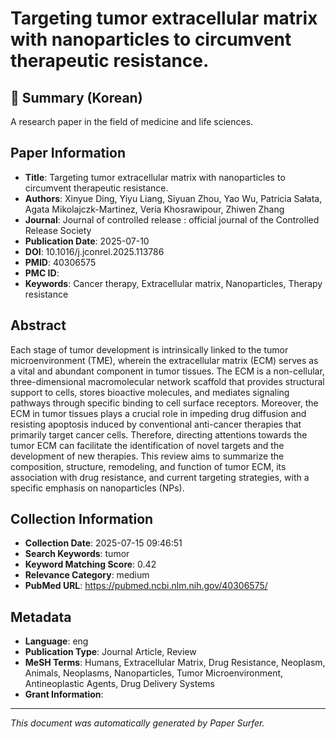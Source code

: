 # Targeting tumor extracellular matrix with nanoparticles to circumvent therapeutic resistance.

## 📝 Summary (Korean)
A research paper in the field of medicine and life sciences.

## Paper Information
- **Title**: Targeting tumor extracellular matrix with nanoparticles to circumvent therapeutic resistance.
- **Authors**: Xinyue Ding, Yiyu Liang, Siyuan Zhou, Yao Wu, Patricia Sałata, Agata Mikolajczk-Martinez, Veria Khosrawipour, Zhiwen Zhang
- **Journal**: Journal of controlled release : official journal of the Controlled Release Society
- **Publication Date**: 2025-07-10
- **DOI**: 10.1016/j.jconrel.2025.113786
- **PMID**: 40306575
- **PMC ID**: 
- **Keywords**: Cancer therapy, Extracellular matrix, Nanoparticles, Therapy resistance

## Abstract
Each stage of tumor development is intrinsically linked to the tumor microenvironment (TME), wherein the extracellular matrix (ECM) serves as a vital and abundant component in tumor tissues. The ECM is a non-cellular, three-dimensional macromolecular network scaffold that provides structural support to cells, stores bioactive molecules, and mediates signaling pathways through specific binding to cell surface receptors. Moreover, the ECM in tumor tissues plays a crucial role in impeding drug diffusion and resisting apoptosis induced by conventional anti-cancer therapies that primarily target cancer cells. Therefore, directing attentions towards the tumor ECM can facilitate the identification of novel targets and the development of new therapies. This review aims to summarize the composition, structure, remodeling, and function of tumor ECM, its association with drug resistance, and current targeting strategies, with a specific emphasis on nanoparticles (NPs).

## Collection Information
- **Collection Date**: 2025-07-15 09:46:51
- **Search Keywords**: tumor
- **Keyword Matching Score**: 0.42
- **Relevance Category**: medium
- **PubMed URL**: https://pubmed.ncbi.nlm.nih.gov/40306575/

## Metadata
- **Language**: eng
- **Publication Type**: Journal Article, Review
- **MeSH Terms**: Humans, Extracellular Matrix, Drug Resistance, Neoplasm, Animals, Neoplasms, Nanoparticles, Tumor Microenvironment, Antineoplastic Agents, Drug Delivery Systems
- **Grant Information**: 

---
*This document was automatically generated by Paper Surfer.*
